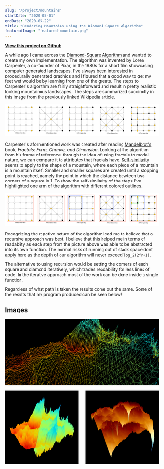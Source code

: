 ```yaml
---
slug: "/project/mountains"
startDate: "2020-05-01"
endDate: "2020-05-22"
title: "Rendering Mountains using the Diamond Square Algorithm"
featuredImage: "featured-mountain.png"
---
```


**[View this project on Github](https://github.com/Blakemcw/mountains)**

A while ago I came across the [Diamond-Square Algorithm](https://en.wikipedia.org/wiki/Diamond-square_algorithm) and wanted to create my own implementation. The algorithm was invented by Loren Carpenter, a co-founder of Pixar, in the 1980s for a short film showcasing computer generated landscapes. I've always been interested in procedurally generated graphics and I figured that a good way to get my feet wet would be by learning from one of the greats. The steps to Carpenter's algorithm are fairly straightforward and result in pretty realistic looking mountainous landscapes. The steps are summarized succinctly in this image from the previously linked Wikipedia article.

![Diamond-Square Algorithm Steps](steps.png)

Carpenter's aformentioned work was created after reading [Mandelbrot's](https://en.wikipedia.org/wiki/Benoit_Mandelbrot#Developing_%22fractal_geometry%22_and_the_Mandelbrot_set) book, _Fractals: Form, Chance, and Dimension_. Looking at the algorithm from his frame of reference, through the idea of using fractals to model nature, we can compare it to attributes that fractals have. [Self-similarity](https://en.wikipedia.org/wiki/Self-similarity) seems to apply to the shape of a mountain, where each piece of a mountain is a mountain itself. Smaller and smaller squares are created until a stopping point is reached, namely the point in which the distance bewteen two corners of a square is 1. To show the self-similarity of the steps I've hightlighted one arm of the algorithm with different colored outlines.

![Self-Similarity](self-similarity.png)

Recognizing the repetive nature of the algorithm lead me to believe that a recursive approach was best. I believe that this helped me in terms of readablity as each step from the picture above was able to be abstracted into its own function. The normal risks of running out of stack space dont apply here as the depth of our algorithm will never exceed `log_2(2^n+1)`. 

The alternative to using recursion would be setting the corners of each square and diamond iteratively, which trades readability for less lines of code. In the iterative approach most of the work can be done inside a single function.

Regardless of what path is taken the results come out the same. Some of the results that my program produced can be seen below!

## Images

![Wire Mesh Mountain](wire-mesh-mountain.png)
<div 
    class="side-by-side" 
    style="
        max-width: 1200px; 
        margin: 0 auto .725rem auto;
        display: flex;
        flex-direction: row;
    "
>
    <div
    style="flex: 1; margin-right: .725rem;">
        <img 
            alt="Primary Colors Mountain" 
            src="primary-colors-mountain.png">
    </div>
    <div
    style="flex: 1; margin-left: .725rem;">
        <img 
            alt="Red/Blue Mountain" 
            src="red-blue-mountain.png"
            style="
                flex: 1;
            "/>
    </div>
</div>
